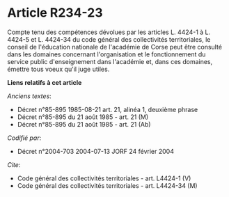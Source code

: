 # Article R234-23

Compte tenu des compétences dévolues par les articles L. 4424-1 à L. 4424-5 et L. 4424-34 du code général des collectivités
territoriales, le conseil de l'éducation nationale de l'académie de Corse peut être consulté dans les domaines concernant
l'organisation et le fonctionnement du service public d'enseignement dans l'académie et, dans ces domaines, émettre tous
voeux qu'il juge utiles.

**Liens relatifs à cet article**

_Anciens textes_:

  - Décret n°85-895 1985-08-21 art. 21, alinéa 1, deuxième phrase
  - Décret n°85-895 du 21 août 1985 - art. 21 (M)
  - Décret n°85-895 du 21 août 1985 - art. 21 (Ab)

_Codifié par_:

  - Décret n°2004-703 2004-07-13 JORF 24 février 2004

_Cite_:

  - Code général des collectivités territoriales - art. L4424-1 (V)
  - Code général des collectivités territoriales - art. L4424-34 (M)
